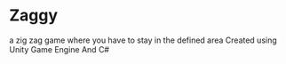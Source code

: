 # Zaggy

a zig zag game where you have to stay in the defined area
Created using Unity Game Engine And C#
